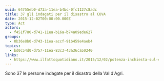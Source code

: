 ```yaml
---
uuid: 64755eb0-d73a-11ea-b4bc-0fc1127c8adc
title: 37 gli indagati per il disastro al COVA
date: 2015-12-02T00:00:00.000Z
type: Act
actors:
  - f451f780-d741-11ea-b16a-b74a09ede627
groups:
  - 0b36e8b0-d743-11ea-accf-91b459e4aeb4
topics:
  - bd0c54d0-d757-11ea-83c3-43a36ca50240
links:
  - https://www.ilfattoquotidiano.it/2015/12/02/potenza-inchiesta-sul-centro-olio-eni-di-viggiano-disastro-ambientale-e-traffico-illecito-di-rifiuti-37-gli-indagati/2271457/
---
```

Sono 37 le persone indagate per il disastro della Val d'Agri.
